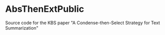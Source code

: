 # AbsThenExtPublic
Source code for the KBS paper "A Condense-then-Select Strategy for Text Summarization"
